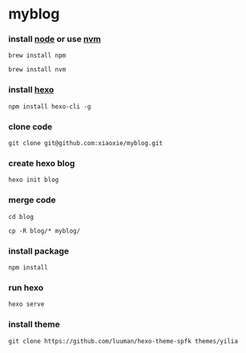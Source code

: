 # myblog


### install [node](https://nodejs.org) or use [nvm](https://github.com/creationix/nvm)

	brew install npm

	brew install nvm

### install [hexo](http://hexo.io) 

	npm install hexo-cli -g

### clone code

	git clone git@github.com:xiaoxie/myblog.git

### create hexo blog

	hexo init blog

### merge code

	cd blog

	cp -R blog/* myblog/

### install package

	npm install

### run hexo

	hexo serve

### install theme

	git clone https://github.com/luuman/hexo-theme-spfk themes/yilia

